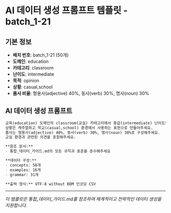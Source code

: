 # AI 데이터 생성 프롬프트 템플릿 - batch_1-21

## 기본 정보
- **배치 번호**: batch_1-21 (50개)
- **도메인**: education
- **카테고리**: classroom
- **난이도**: intermediate
- **목적**: opinion
- **상황**: casual,school
- **품사 비율**: 형용사(adjective) 40%, 동사(verb) 30%, 명사(noun) 30%

## AI 데이터 생성 프롬프트

```markdown
교육(education) 도메인의 classroom(교실) 카테고리에서 중급(intermediate) 난이도의 의견표현(opinion) 목적 데이터를 50개 생성해주세요.
상황은 캐주얼하고 학교(casual,school) 환경에서 사용하는 표현으로 만들어주세요.
품사는 형용사(adjective) 40%, 동사(verb) 30%, 명사(noun) 30%로 구성해주세요.
교실 환경과 관련된 의견을 포함해주세요.

**참조 문서:**
- 통합_데이터_가이드.md의 모든 규칙과 표준을 준수해주세요

**데이터 구성:**
- concepts: 58개
- examples: 16개  
- grammar: 31개

**출력 형식:** UTF-8 without BOM 인코딩 CSV
```

---

_이 템플릿은 통합_데이터_가이드.md를 참조하여 체계적이고 전략적인 데이터 생성을 지원합니다._